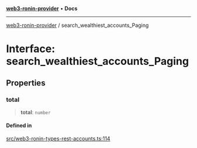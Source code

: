 [**web3-ronin-provider**](../README.md) • **Docs**

***

[web3-ronin-provider](../globals.md) / search\_wealthiest\_accounts\_Paging

# Interface: search\_wealthiest\_accounts\_Paging

## Properties

### total

> **total**: `number`

#### Defined in

[src/web3-ronin-types-rest-accounts.ts:114](https://github.com/chuacw/web3-ronin-provider/blob/4a5337409914c1435eb29cf10385b5e91a5e50ae/src/web3-ronin-types-rest-accounts.ts#L114)
